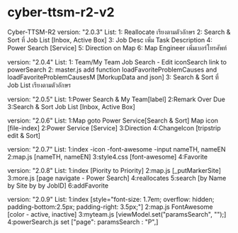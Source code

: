 # cyber-ttsm-r2-v2
Cyber-TTSM-R2
version: "2.0.3"
List: 
	1: Reallocate เรียงตามตัวอักษร
	2: Search & Sort ที่ Job List [Inbox, Active Box]
	3: Job Desc เพิ่ม Task Description
	4: Power Search [Service]
	5: Direction on Map
	6: Map Engineer เพิ่มเบอร์โทรศัพท์
	
version: "2.0.4"
List: 
	1: Team/My Team Job Search - Edit iconSearch link to powerSearch
	2: master.js add function loadFavoriteProblemCauses and loadFavoriteProblemCausesM [MorkupData and json]
	3: Search & Sort ที่ Job List เรียงตามตัวอักษร

version: "2.0.5"
List: 
	1:Power Search & My Team[label]
	2:Remark Over Due
	3:Search & Sort Job List [Inbox, Active Box]

version: "2.0.6"
List:
	1:Map goto Power Service[Search & Sort]
	  Map icon [file-index]
	2:Power Service [Service]
	3:Direction
	4:ChangeIcon [tripstrip edit & Sort]

version: "2.0.7"
List:
	1:index
		-icon
		-font-awesome
		-input nameTH, nameEN
	2:map.js [nameTH, nameEN]
	3:style4.css [font-awesome]
	4:Favorite

version: "2.0.8"
List:
	1:index [Piority to Priority]
	2:map.js [_putMarkerSite]
	3:more.js [page navigate - Power Search]
	4:reallocates 
	5:search [by Name by Site by by JobID]
	6:addFavorite

version: "2.0.9"
List:
	1:index [style="font-size: 1.7em; overflow: hidden; padding-bottom:2.5px; padding-right: 3.5px;"]
	2:map.js FontAwesome [color - active, inactive] 
	3:myteam.js [viewModel.set("paramsSearch", "");]
	4:powerSearch.js set ["page": paramsSearch : "P",]
	